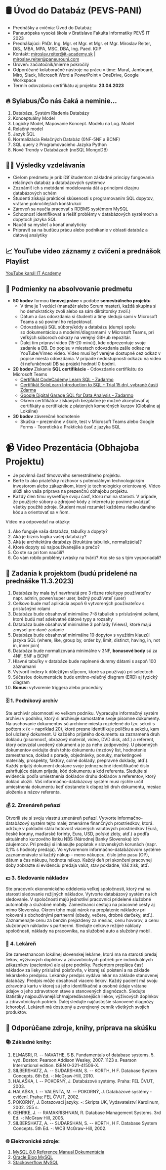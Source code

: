 # 🛢️ Úvod do Databáz (PEVS-PANI) 

* Prednášky a cvičnia: Úvod do Databáz 
* Paneurópska vysoká škola v Bratislave Fakulta Informatiky PEVŠ IT 2023
* Prednášajúci: PhDr. Ing. Mgr. et Mgr. et Mgr. et Mgr. Miroslav Reiter, DiS., MBA, MPA, MSC, DBA, Ing. Paed. IGIP 
* Kontakt: miroslav.reiter@it-academy.sk | miroslav.reiter@paneurouni.com
* Úroveň: začiatočník/mierne pokročilý
* Odporúčané kolaboračné nástroje na prácu v tíme: Mural, Jamboard, Miro, Slack, Microsoft Word a PowerPoint v OneDrive, Google Workspace
* Termín odovzdania certifikátu aj projektu: **23.04.2023**

## 🔥 Sylabus/Čo nás čaká a neminie...

1. Databáza, Systém Riadenia Databázy
1. Konceptuálny Model
1. Logický Model, Mapovanie Koncept. Modelu na Log. Model
1. Relačný model
1. Jazyk SQL
1. Normalizácia Relačných Databáz (0NF-5NF a BCNF)
1. SQL query z Programovacieho Jazyka Python
1. Nové Trendy v Databázach (noSQL MongoDB)

## 👨‍🏫 Výsledky vzdelávania
* Cieľom predmetu je priblížiť študentom základné princípy fungovania relačných databáz a databázových systémov
* Zoznámiť ich s metódami modelovania dát a princípmi dizajnu databázových schém
* Študenti získajú praktické skúsenosti s programovaním SQL dopytov, vrátane pokročilejších konštrukcií
* Zároveň sa naučia pracovať s RDBMS systémom MySQL
* Schopnosť identifikovať a riešiť problémy v databázových systémoch a dopytoch jazyka SQL
* Naučiť sa myslieť a konať analyticky
* Pripraviť sa na budúcu prácu alebo podnikanie v oblasti databáz a dátovej analytiky

## 📈 YouTube video záznamy z cvičení a prednášok Playlist
[YouTube kanál IT Academy](https://www.youtube.com/c/IT-AcademySK)

## 🥇 Podmienky na absolvovanie predmetu
* **50 bodov** formou **tímovej práce** v podobe **semestrálneho projektu**
  * V tíme je 1 vedúci (manažér alebo Scrum master), každá skupina si ho demokraticky zvolí alebo sa sám diktátorsky zvolí.)
  * Dátum a čas odovzdania si študenti a tímy sledujú sami v Microsoft Teams a sú povinní ho rešpektovať. 
  * Odovzdávajú SQL súbory/kódy a databázu (dump) spolu so dokumentáciou a modelmi/diagramami  v Microsoft Teams, pri veľkých súboroch odkazy na verejný GitHub repozitár. 
  * Ďalej tím pripraví video (15-20 minút), kde odprezentuje svoje zadanie a DB. Do popisu v miestach odovzdania zašle odkaz na YouTube/Vimeo video. Video musí byť verejne dostupné cez odkaz v popise miesta odovzdania. V prípade nedostupnosti odkazu na video či nefunkčnosti DB sa projekt hodnotí 0 bodmi.
* **20 bodov** Získanie **SQL certifikácie** - Odovzdanie certifikátu do Microsoft Teams
  * [Certifikát CodeCademy  Learn SQL - Zadarmo](https://www.codecademy.com/learn/learn-sql)
  * [Certifikát SoloLearn Introduction to SQL - Trial 15 dní, vybrané časti Zdarma](https://www.sololearn.com/learn/courses/sql-introduction?location=1)
  * [Google Digital Garage SQL for Data Analysis - Zadarmo](https://learndigital.withgoogle.com/digitalgarage/course/sql-for-data-analysis)
  * Okrem certifikátov získaných bezplatne je možné akceptovať aj certifikáty a certifikácie z platených komerčných kurzov (Globálne aj Lokálne)
* **30 bodov** záverečné hodnotenie
  *  Skúška – prezenčne v škole, test v Microsoft Teams alebo Google Forms - Teoretická a Praktická časť z jazyka SQL
  
# 📹 Video Prezentácia (Obhajoba Projektu)
* Je povinná časť tímovového semestrálneho projektu.
* Berte to ako priateľský rozhovor s potenciálnym technologickým investorom alebo zákazníkom, ktorý je technologicky orientovaný. Video slúži ako vaša príprava na prezenčnú obhajobu projektu.
* Každý člen tímu vysvetľuje svoju časť, ktorú mal na starosti. V prípade, že použijete súbory a zdrojové kódy z internetu je povinné uvádzať všetky použité zdroje. Študent musí rozumieť každému riadku daného kódu a orientovať sa v ňom.

Video ma odpovedať na otázky: 
1. Ako funguje vaša databáza, tabuľky a dopyty? 
2. Aká je biznis logika vašej databázy?
3. Aká je architektúra databázy (štruktúra tabuliek, normalizácia)?
4. Ktoré dopyty sú najpoužívanejšie a prečo?
5. Čo ste sa pri tom naučili? 
6. Čo vám robilo problémy (vrásky na tvári)? Ako ste sa s tým vysporiadali?

## 🌟 Zadania k projektom (budú pridelené na prednáške 11.3.2023)
1. Databáza by mala byť navrhnutá pre 3 rôzne role/typy používateľov napr. admin, power/super user, bežný používateľ (user)
1. Celkovo bude mať aplikácia aspoň 6 vytvorených používateľov s príslušnými rolami
1. Databáza bude obsahovať minimálne 7-8 tabuliek s príslušnými poliami, ktoré budú mať adekvatné dátové typy a rozsahy
1. Databáza bude obsahovať minimálne 3 pohľady (Views), ktoré majú zmysel pre dané zadanie
1. Databáza bude obsahovať minimálne 10 dopytov s využitím klauzúl jazyka SQL (where, like, group by, order by, limit, distinct, having, in, not in, inner join)
1. Databáza bude normalizovaná minimálne v 3NF, **bonusové body** sú za 4NF, 5NF a BCNF
1. Hlavné tabuľky v databáze bude naplnené dummy dátami s aspoň 100 záznamami
1. Vytvoriť indexy k dôležitým stĺpcom, ktoré sa používajú pri selectoch
1. Súčasťou dokumentácie bude entitno-relačný diagram (ERD) aj fyzický diagram
1. **Bonus:** vytvorenie triggera alebo procedúry

### 🗄️ 1. Podnikový archív
Ste archivár písomnosti vo veľkom podniku. Vypracujte informačný systém archívu v podniku, ktorý si archivuje samostatne svoje písomne dokumenty. Na uschovanie dokumentov sú archívne miesta rozdelené do tzv. sekcii s počtom x (x = napríklad 20), ktoré presne identifikuje poličku a sekciu, kam bol uložený dokument.  U každého prijatého dokumentu sa zaznamená druh dokladu (písomnosť, obrazový materiál, video, DVD disk, atď.) a referent, ktorý odovzdal uvedený dokument a je za neho zodpovedný. U písomných dokumentov evidujte druh tohto dokumentu (mzdový list, hodnotenie zamestnanca, doklad s porady, objednávky, ponuky, marketingové materiály, prospekty, faktúry, colné doklady, prepravné doklady, atď.). Každý prijatý dokument dostane svoje jednoznačné identifikačné číslo zahrňujúce dátum prijatia, kód dokumentu a kód referenta. Sledujte si evidenciu podľa umiestnenia dokladov druhu dokladov a referentov, ktorý doklad uložili. Váš informačno-databázový systém musí rýchle určiť umiestnenia dokumentu keď dostanete k dispozícii druh dokumentu, mesiac uloženia a názov referenta.

### 💰 2. Zmenáreň peňazí
Otvorili ste si svoju vlastnú zmenáreň peňazí. Vytvorte informačno-databázový systém  tejto malej zmenárne  finančných prostriedkov, ktorá. udržuje v pokladni stálu hotovosť viacerých valutových prostriedkov (Eurá, české koruny, maďarské forinty, Eura, USD, poľské zloty, atď.) a podľa aktuálneho kurzového lístku NBS (Národnej Banky Slovenska) ich záujemcov. Pri predaji si inkasujte poplatok v slovenských korunách (napr. 0,1% s hodnoty predaja). Vo vytvorenom informačno-databázovom systéme zaznamenávate si každý nákup – meno nákupcu, číslo jeho pasu (OP), dátum a čas nákupu, hodnota nákup. Každý deň pri skončení pracovnej doby zobrazte si evidenciu predaja valút, stav pokladne, Váš zisk, atď.

### 💵 3. Sledovanie nákladov
Ste pracovník ekonomického oddelenia veľkej spoločnosti, ktorý má na starosti sledovanie režijných nákladov. Vytvorte databázový systém na ich sledovanie. V spoločnosti majú jednotliví pracovníci pridelené služobné automobily a služobné mobily. Zamestnanci cestujú na pracovné cesty aj mimo Slovenska. Okrem toho majú nárok na preplatenie nákladov pri rokovaní  s obchodnými partnermi (obedy, večere, drobné darčeky, atď.). Zaznamenajte cenu za benzín prejazdený za mesiac, cenu hovorov, a cenu služobných nákladov s partnermi. Sledujte celkové režijné náklady spoločnosti, náklady na pracovníka, na služobné auto a služobný mobil.

### 💊 4. Lekáreň
Ste zamestnancom lokálnej slovenskej lekárne, ktorá ma na starosti predaj liekov, výživových doplnkov a zdravotníckych potrieb pre individuálnych zákazníkov (pacientov) ale aj pre podniky. Pacientom prepláca časť nákladov za lieky príslušná poisťovňa, v ktorej sú poistení a na základe lekárskeho predpisu. Lekársky predpis vydáva lekár na základe stanovenej databázy. Predpis môže obsahovať viacero liekov. Každý pacient má svoju zdravotnú kartu v ktorej sú jeho identifikačné a osobné údaje vrátane údajov o jeho zdravotnom stave a stanovených diagnózach. Sledujte štatistiky najpoužívanejších/najpredávanejších liekov, výživových doplnkov a zdravotníckych potrieb. Ďalej sledujte najčastejšie stanovené diagnózy (choroby). Lekáreň má dostupný a zverejnený cenník všetkých svojich produktov.

## 📰 Odporúčane zdroje, knihy, príprava na skúšku
### 📚 Základné knihy:
1. ELMASRI, R. -- NAVATHE, S B. Fundamentals of database systems. 5. vyd. Boston: Pearson Addison Wesley, 2007. 1123 s. Pearson International edition. ISBN 0-321-41506-X.
1. SILBERSHATZ, A. -- SUDARSHAN, S. -- KORTH, H F. Database System Concepts. 6th Ed. -: McGraw-Hill, 2010.
1. HALAŠKA, I. -- POKORNÝ, J. Databázové systémy. Praha: FEL ČVUT, 2003.
1. HALAŠKA, I. -- VALENTA, M. -- POKORNÝ, J. Databázové systémy - cvičení. Praha: FEL ČVUT, 2002.
1. POKORNÝ, J. Dotazovací jazyky. -: Skripta UK, Vydavatelství Karolinum, 2002. 255 s.
1. GEHRKE, J. -- RAMAKRISHNAN, R. Database Management Systems. 3rd Ed. -: McGraw Hill, 2005.
1. SILBERSHATZ, A. -- SUDARSHAN, S. -- KORTH, H F. Database System Concepts. 5th Ed. -: WCB McGraw-Hill, 2002.

### 🌐 Elektronické zdroje:
1. [MySQL 8.0 Reference Manual Dokumentácia](https://dev.mysql.com/doc/refman/8.0/en/)
1. [Oracle Blog MySQL](https://dev.mysql.com/blog-archive/)
1. [Stackoverflow MySQL](https://stackoverflow.com/questions/tagged/mysql)

